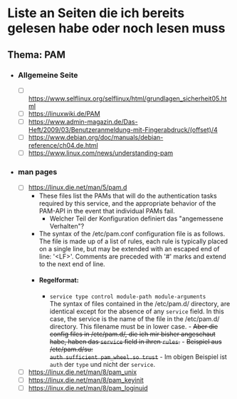 # Liste an Seiten die ich bereits gelesen habe oder noch lesen muss

## Thema: PAM

- ### Allgemeine Seite

  - [ ] https://www.selflinux.org/selflinux/html/grundlagen_sicherheit05.html
  - [ ] https://linuxwiki.de/PAM
  - [ ] https://www.admin-magazin.de/Das-Heft/2009/03/Benutzeranmeldung-mit-Fingerabdruck/(offset)/4
  - [ ] https://www.debian.org/doc/manuals/debian-reference/ch04.de.html
  - [ ] https://www.linux.com/news/understanding-pam

- ### man pages
  - [ ] https://linux.die.net/man/5/pam.d
    - These files list the PAMs that will do the authentication tasks required by this service, and the appropriate behavior of the PAM-API in the event that individual PAMs fail.
      - Welcher Teil der Konfiguration definiert das "angemessene Verhalten"?
    - The syntax of the /etc/pam.conf configuration file is as follows. The file is made up of a list of rules, each rule is typically placed on a single line, but may be extended with an escaped end of line: '\<LF>'. Comments are preceded with '#' marks and extend to the next end of line.
    - #### Regelformat:
      - `service type control module-path module-arguments`<br>
        The syntax of files contained in the /etc/pam.d/ directory, are identical except for the absence of any `service` field. In this case, the service is the name of the file in the /etc/pam.d/ directory. This filename must be in lower case. - ~~Aber die config files in /etc/pam.d/, die ich mir bisher angeschaut habe, haben das `service` field in ihren `rules`.~~ - ~~Beispiel aus /etc/pam.d/su:<br>
        `auth sufficient pam_wheel.so trust`~~ - Im obigen Beispiel ist `auth` der `type` und nicht der `service`.
  - [ ] https://linux.die.net/man/8/pam_unix
  - [ ] https://linux.die.net/man/8/pam_keyinit
  - [ ] https://linux.die.net/man/8/pam_loginuid
